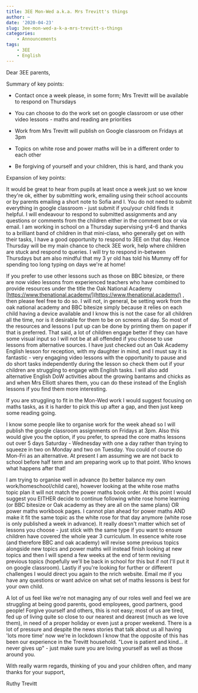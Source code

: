 ```yaml
---
title: 3EE Mon-Wed a.k.a. Mrs Trevitt's things
author: ~
date: '2020-04-23'
slug: 3ee-mon-wed-a-k-a-mrs-trevitt-s-things
categories:
    - Announcements
tags:
    - 3EE
    - English
---
```


Dear 3EE parents,

Summary of key points:

* Contact once a week please, in some form; Mrs Trevitt will be available to respond on Thursdays

* You can choose to do the work set on google classroom or use other video lessons - maths and reading are priorities

* Work from Mrs Trevitt will publish on Google classroom on Fridays at 3pm

* Topics on white rose and power maths will be in a different order to each other

* Be forgiving of yourself and your children, this is hard, and thank you

Expansion of key points:

It would be great to hear from pupils at least once a week just so we know they're ok, either by submitting work, emailing using their school accounts or by parents emailing a short note to Sofia and I. You do not need to submit everything in google classroom - just submit if you/your child finds it helpful. I will endeavour to respond to submitted assignments and any questions or comments from the children either in the comment box or via email. I am working in school on a Thursday supervising yr4-6 and thanks to a brilliant band of children in that mini-class, who generally get on with their tasks, I have a good opportunity to respond to 3EE on that day. Hence Thursday will be my main chance to check 3EE work, help where children are stuck and respond to queries. I will try to respond in-between Thursdays but am also mindful that my 3 yr old has told his Mummy off for spending too long typing on days we're at home!

If you prefer to use other lessons such as those on BBC bitesize, or there are now video lessons from experienced teachers who have combined to provide resources under the title the Oak National Academy  [https://www.thenational.academy/](https://www.thenational.academy/) , then please feel free to do so. I will not, in general, be setting work from the oak national academy and BBC bitesize simply because it relies on each child having a device available and I know this is not the case for all children all the time, nor is it desirable for them to be on screens all day. So most of the resources and lessons I put up can be done by printing them on paper if that is preferred. That said, a lot of children engage better if they can have some visual input so I will not be at all offended if you choose to use lessons from alternative sources. I have just checked out an Oak Academy English lesson for reception, with my daughter in mind, and I must say it is fantastic - very engaging video lessons with the opportunity to pause and do short tasks independently during the lesson so check them out if your children are struggling to engage with English tasks. I will also add alternative English DoW activities about the growing bantams and chicks as and when Mrs Elliott shares them, you can do these instead of the English lessons if you find them more interesting. 

If you are struggling to fit in the Mon-Wed work I would suggest focusing on maths tasks, as it is harder to pick this up after a gap, and then just keep some reading going. 

I know some people like to organise work for the week ahead so I will publish the google classroom assignments on Fridays at 3pm. Also this would give you the option, if you prefer, to spread the core maths lessons out over 5 days Saturday - Wednesday with one a day rather than trying to squeeze in two on Monday and two on Tuesday. You could of course do Mon-Fri as an alternative. At present I am assuming we are not back to school before half term and am preparing work up to that point. Who knows what happens after that!

I am trying to organise well in advance (to better balance my own work/homeschool/child care), however looking at the white rose maths topic plan it will not match the power maths book order. At this point I would suggest you EITHER decide to continue following white rose home learning (or BBC bitesize or Oak academy as they are all on the same plans) OR power maths workbook pages. I cannot plan ahead for power maths AND make it fit the same topic as the white rose for that day anymore (white rose is only published a week in advance). It really doesn't matter which set of lessons you choose - just stick with the same type if you want to ensure children have covered the whole year 3 curriculum. In essence white rose (and therefore BBC and oak academy) will revise some previous topics alongside new topics and power maths will instead finish looking at new topics and then I will spend a few weeks at the end of term revising previous topics (hopefully we'll be back in school for this but if not I'll put it on google classroom). Lastly if you're looking for further or different challenges I would direct you again to the nrich website. Email me if you have any questions or want advice on what set of maths lessons is best for your own child. 

A lot of us feel like we're not managing any of our roles well and feel we are struggling at being good parents, good employees, good partners, good people! Forgive yourself and others, this is not easy; most of us are tired, fed up of living quite so close to our nearest and dearest (much as we love them), in need of a proper holiday or even just a proper weekend. There is a lot of pressure and despite the news stories that talk about us all having 'lots more time' now we're in lockdown I know that the opposite of this has been our experience in the Trevitt household. "Love is patient and kind... it never gives up" - just make sure you are loving yourself as well as those around you.

With really warm regards, thinking of you and your children often, and many thanks for your support,

Ruthy Trevitt

